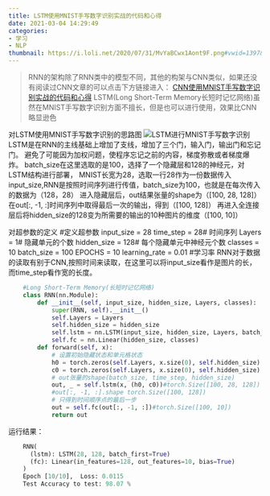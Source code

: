 ```yaml
---
title: LSTM使用MNIST手写数字识别实战的代码和心得
date: 2021-03-04 14:29:49
categories:
- 学习
- NLP
thumbnail: https://i.loli.net/2020/07/31/MvYaBCwx1Aont9F.png#vwid=1397&vhei=698
---
```


> RNN的架构除了RNN类中的模型不同，其他的构架与CNN类似，如果还没有阅读过CNN文章的可以点击下方链接进入：
> [CNN使用MNIST手写数字识别实战的代码和心得][1]
> LSTM(Long Short-Term Memory长短时记忆网络)虽然在MNIST手写数字识别方面不擅长，但是也可以进行使用，效果比CNN略显逊色

对LSTM使用MNIST手写数字识别的思路图
![LSTM进行MNIST手写数字识别][2]
LSTM是在RNN的主线基础上增加了支线，增加了三个门，输入门，输出门和忘记门。
避免了可能因为加权问题，使程序忘记之前的内容，梯度弥散或者梯度爆炸。
batch_size在这里选取的是100，选择了一个隐藏层和128的神经元，对LSTM结构进行部署，
MNIST长宽为28，选取一行28作为一份数据传入input_size,RNN是按照时间序列进行传值，batch_size为100，也就是在每次传入的数据为（128，28）
进入隐藏层后，out结果张量的shape为（[100, 28, 128]）
在out[:, -1, :]时间序列中取得最后一次的输出，得到（[100,  128]）
再进入全连接层后将hidden_size的128变为所需要的输出的10种图片的维度（[100,  10]）

对超参数的定义
    #定义超参数
    input_size = 28
    time_step = 28# 时间序列
    Layers = 1# 隐藏单元的个数
    hidden_size = 128# 每个隐藏单元中神经元个数
    classes = 10
    batch_size = 100
    EPOCHS = 10
    learning_rate = 0.01 #学习率
RNN对于数据的读取有别于CNN,按照时间来读取，在这里可以将input_size看作是图片的长，而time_step看作宽的长度。
```python
    #Long Short-Term Memory(长短时记忆网络)
    class RNN(nn.Module):
        def __init__(self, input_size, hidden_size, Layers, classes):
            super(RNN, self).__init__()
            self.Layers = Layers
            self.hidden_size = hidden_size
            self.lstm = nn.LSTM(input_size, hidden_size, Layers, batch_first=True)
            self.fc = nn.Linear(hidden_size, classes)
        def forward(self, x):
            # 设置初始隐藏状态和单元格状态
            h0 = torch.zeros(self.Layers, x.size(0), self.hidden_size).to(device)
            c0 = torch.zeros(self.Layers, x.size(0), self.hidden_size).to(device)
            # out张量的shape(batch_size, time_step, hidden_size)
            out, _ = self.lstm(x, (h0, c0))#torch.Size([100, 28, 128])
            #out[:, -1, :].shape torch.Size([100, 128])
            # 只得到时间顺序点的最后一步
            out = self.fc(out[:, -1, :])#torch.Size([100, 10])
            return out
```
运行结果：
```python
    RNN(
      (lstm): LSTM(28, 128, batch_first=True)
      (fc): Linear(in_features=128, out_features=10, bias=True)
    )
    Epoch [10/10],  Loss: 0.0115
    Test Accuracy to test: 98.07 %
```
[1]: https://void.fly-kiss.xyz/index.php/archives/7/
[2]: https://i.loli.net/2020/07/31/MvYaBCwx1Aont9F.png#vwid=1397&vhei=698